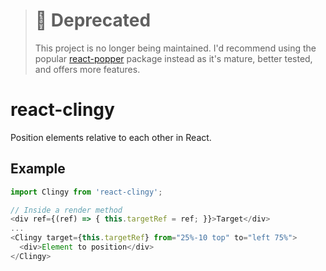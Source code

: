 > # :rotating_light: Deprecated
> 
> This project is no longer being maintained. I'd recommend using the popular [react-popper](https://github.com/popperjs/react-popper) package instead as it's  mature, better tested, and offers more features.

# react-clingy

Position elements relative to each other in React.

## Example

```js
import Clingy from 'react-clingy';

// Inside a render method
<div ref={(ref) => { this.targetRef = ref; }}>Target</div>
...
<Clingy target={this.targetRef} from="25%-10 top" to="left 75%">
  <div>Element to position</div>
</Clingy>
```
